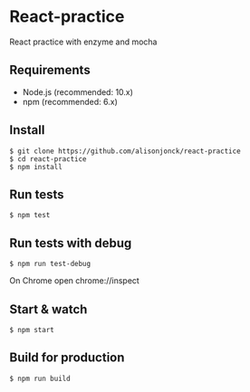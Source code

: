 # React-practice
React practice with enzyme and mocha

## Requirements

- Node.js (recommended: 10.x)
- npm (recommended: 6.x)

## Install

    $ git clone https://github.com/alisonjonck/react-practice
    $ cd react-practice
    $ npm install

## Run tests

    $ npm test

## Run tests with debug

    $ npm run test-debug
On Chrome open chrome://inspect

## Start & watch

    $ npm start

## Build for production

    $ npm run build


